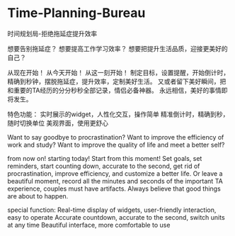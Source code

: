 # Time-Planning-Bureau
时间规划局-拒绝拖延症提升效率


想要告别拖延症？
想要提高工作学习效率？
想要把提升生活品质，迎接更美好的自己？

从现在开始！
从今天开始！
从这一刻开始！
制定目标，设置提醒，开始倒计时，精确到秒钟，摆脱拖延症，提升效率，定制美好生活。
又或者留下美好瞬间，把和重要的TA经历的分分秒秒全部记录，情侣必备神器。
永远相信，美好的事情即将发生。

特色功能：
实时展示的widget，人性化交互，操作简单
精准倒计时，精确到秒，随时切换单位
美观界面，使用更舒心

Want to say goodbye to procrastination?
Want to improve the efficiency of work and study?
Want to improve the quality of life and meet a better self?

from now on!
starting today!
Start from this moment!
Set goals, set reminders, start counting down, accurate to the second, get rid of procrastination, improve efficiency, and customize a better life.
Or leave a beautiful moment, record all the minutes and seconds of the important TA experience, couples must have artifacts.
Always believe that good things are about to happen.

special function:
Real-time display of widgets, user-friendly interaction, easy to operate
Accurate countdown, accurate to the second, switch units at any time
Beautiful interface, more comfortable to use
